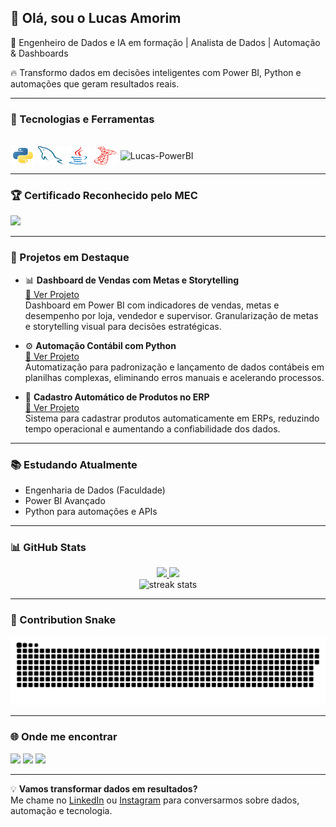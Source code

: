## 👋 Olá, sou o Lucas Amorim

🎯 Engenheiro de Dados e IA em formação | Analista de Dados | Automação & Dashboards

🔥 Transformo dados em decisões inteligentes com Power BI, Python e automações que geram resultados reais.

---

### 🚀 Tecnologias e Ferramentas

<div style="display: inline_block"><br>
  <img align="center" alt="Lucas-Python" height="30" width="40" src="https://raw.githubusercontent.com/devicons/devicon/master/icons/python/python-original.svg">
  <img align="center" alt="Lucas-SQL" height="30" width="40" src="https://raw.githubusercontent.com/devicons/devicon/master/icons/mysql/mysql-original.svg">
  <img align="center" alt="Lucas-Java" height="30" width="40" src="https://raw.githubusercontent.com/devicons/devicon/master/icons/java/java-original.svg">
  <img align="center" alt="Lucas-Excel" height="30" width="40" src="https://raw.githubusercontent.com/devicons/devicon/master/icons/microsoftsqlserver/microsoftsqlserver-plain.svg">
  <img align="center" alt="Lucas-PowerBI" height="30" width="40" src="https://img.icons8.com/color/48/power-bi.png">
</div>

---

### 🏆 Certificado Reconhecido pelo MEC

[<img src="https://xperiun.com/wp-content/uploads/2024/08/trilhas_portfolio-badges-trilhas.webp" width="100"/>](https://drive.google.com/file/d/1QFk3uUcfTkpYYfO9R8Ztpcc3XlODPqZ-/view)

---

### 💼 Projetos em Destaque

- 📊 **Dashboard de Vendas com Metas e Storytelling**  
  [🔗 Ver Projeto](https://github.com/Lucas-1234567890/analise-comercial)  
  Dashboard em Power BI com indicadores de vendas, metas e desempenho por loja, vendedor e supervisor. Granularização de metas e storytelling visual para decisões estratégicas.

- ⚙️ **Automação Contábil com Python**  
  [🔗 Ver Projeto](https://github.com/Lucas-1234567890/automacao_lancamentos_contabeis)  
  Automatização para padronização e lançamento de dados contábeis em planilhas complexas, eliminando erros manuais e acelerando processos.

- 🛒 **Cadastro Automático de Produtos no ERP**  
  [🔗 Ver Projeto](https://github.com/Lucas-1234567890/automacao-cadastro-produtos-erp)  
  Sistema para cadastrar produtos automaticamente em ERPs, reduzindo tempo operacional e aumentando a confiabilidade dos dados.

---

### 📚 Estudando Atualmente

- Engenharia de Dados (Faculdade)
- Power BI Avançado
- Python para automações e APIs

---

### 📊 GitHub Stats

<div align="center">
  <a href="https://github.com/Lucas-1234567890">
    <img height="160em" src="https://github-readme-stats.vercel.app/api?username=Lucas-1234567890&show_icons=true&theme=radical&include_all_commits=true&count_private=true"/>
    <img height="160em" src="https://github-readme-stats.vercel.app/api/top-langs/?username=Lucas-1234567890&layout=compact&langs_count=7&theme=radical"/>
  </a>
</div>

<div align="center">
  <img src="https://github-readme-streak-stats.herokuapp.com/?user=Lucas-1234567890&theme=radical" alt="streak stats"/>
</div>

---

### 🐍 Contribution Snake

<div align="center">
  <img src="https://raw.githubusercontent.com/Lucas-1234567890/Lucas-1234567890/main/dist/github-contribution-grid-snake.svg" alt="snake gif" />
</div>



---

### 🌐 Onde me encontrar

<div> 
  <a href="https://www.instagram.com/engdados.lucas_amorim/" target="_blank"><img src="https://img.shields.io/badge/-Instagram-%23E4405F?style=for-the-badge&logo=instagram&logoColor=white" target="_blank"></a>
  <a href="https://www.threads.com/@engdados.lucas_amorim" target="_blank"><img src="https://img.shields.io/badge/Threads-000000?style=for-the-badge&logo=threads&logoColor=white" target="_blank"></a>
  <a href="https://www.linkedin.com/in/lucas-amorim-powerbi/" target="_blank"><img src="https://img.shields.io/badge/-LinkedIn-%230077B5?style=for-the-badge&logo=linkedin&logoColor=white" target="_blank"></a> 
</div>

---

💡 **Vamos transformar dados em resultados?**  
Me chame no [LinkedIn](https://www.linkedin.com/in/lucas-amorim-powerbi/) ou [Instagram](https://www.instagram.com/engdados.lucas_amorim/) para conversarmos sobre dados, automação e tecnologia.

